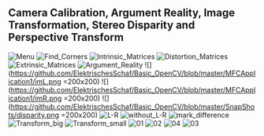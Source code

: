 ## Camera Calibration, Argument Reality, Image Transformation, Stereo Disparity and Perspective Transform
![Menu](https://github.com/ElektrischesSchaf/Basic_OpenCV/blob/master/SnapShots/Menu.png)
![Find_Corners](https://github.com/ElektrischesSchaf/Basic_OpenCV/blob/master/SnapShots/Find_Corners.png)
![Intrinsic_Matrices](https://github.com/ElektrischesSchaf/Basic_OpenCV/blob/master/SnapShots/Intrinsic_Matrices.png)
![Distortion_Matrices](https://github.com/ElektrischesSchaf/Basic_OpenCV/blob/master/SnapShots/Distortion_Matrices.png)
![Extrinsic_Matrices](https://github.com/ElektrischesSchaf/Basic_OpenCV/blob/master/SnapShots/Extrinsic_Matrics.png)
![Argument_Reality](https://github.com/ElektrischesSchaf/Basic_OpenCV/blob/master/SnapShots/Argument_Reality.png)
![](https://github.com/ElektrischesSchaf/Basic_OpenCV/blob/master/MFCApplication1/imL.png =200x200)
![](https://github.com/ElektrischesSchaf/Basic_OpenCV/blob/master/MFCApplication1/imR.png =200x200)
![](https://github.com/ElektrischesSchaf/Basic_OpenCV/blob/master/SnapShots/disparity.png =200x200)
![L-R](https://github.com/ElektrischesSchaf/Basic_OpenCV/blob/master/SnapShots/With_L-R.png)
![without_L-R](https://github.com/ElektrischesSchaf/Basic_OpenCV/blob/master/SnapShots/without_L-R.png)
![mark_difference](https://github.com/ElektrischesSchaf/Basic_OpenCV/blob/master/SnapShots/mark_difference.png)
![Transform_big](https://github.com/ElektrischesSchaf/Basic_OpenCV/blob/master/SnapShots/Transform_30-3-250-50.png)
![Transform_small](https://github.com/ElektrischesSchaf/Basic_OpenCV/blob/master/SnapShots/Transform_30-2-100-100.png)
![01](https://github.com/ElektrischesSchaf/Basic_OpenCV/blob/master/SnapShots/perspective_transform_1.png)
![02](https://github.com/ElektrischesSchaf/Basic_OpenCV/blob/master/SnapShots/perspective_transform_2.png)
![04](https://github.com/ElektrischesSchaf/Basic_OpenCV/blob/master/SnapShots/perspective_transform_4.png)
![03](https://github.com/ElektrischesSchaf/Basic_OpenCV/blob/master/SnapShots/perspective_transform_3.png)